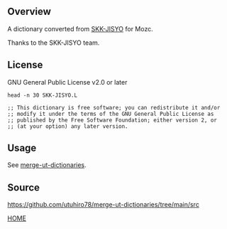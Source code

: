 ## Overview

A dictionary converted from [SKK-JISYO](https://github.com/skk-dev/dict) for Mozc.

Thanks to the SKK-JISYO team.

## License

GNU General Public License v2.0 or later

```
head -n 30 SKK-JISYO.L

;; This dictionary is free software; you can redistribute it and/or
;; modify it under the terms of the GNU General Public License as
;; published by the Free Software Foundation; either version 2, or
;; (at your option) any later version.
```

## Usage

See [merge-ut-dictionaries](https://github.com/utuhiro78/merge-ut-dictionaries).

## Source

https://github.com/utuhiro78/merge-ut-dictionaries/tree/main/src

[HOME](http://linuxplayers.g1.xrea.com/mozc-ut.html)
